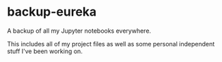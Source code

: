 # backup-eureka
A backup of all my Jupyter notebooks everywhere.

This includes all of my project files as well as some personal independent stuff I've been working on.
